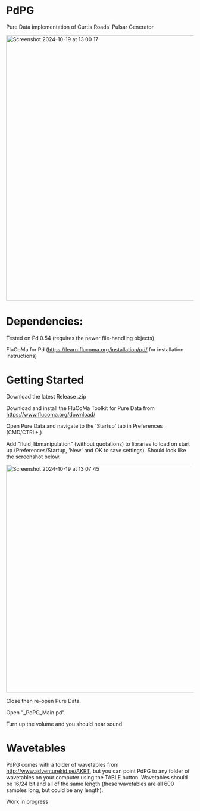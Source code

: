 # PdPG
Pure Data implementation of Curtis Roads' Pulsar Generator

<img width="711" alt="Screenshot 2024-10-19 at 13 00 17" src="https://github.com/user-attachments/assets/72bb55e8-a991-4674-9711-8564b3ded40f">

# Dependencies:
Tested on Pd 0.54 (requires the newer file-handling objects)

FluCoMa for Pd (https://learn.flucoma.org/installation/pd/ for installation instructions)

# Getting Started
Download the latest Release .zip

Download and install the FluCoMa Toolkit for Pure Data from https://www.flucoma.org/download/

Open Pure Data and navigate to the 'Startup' tab in Preferences (CMD/CTRL+,)

Add "fluid_libmanipulation" (without quotations) to libraries to load on start up (Preferences/Startup, 'New' and OK to save settings). 
Should look like the screenshot below.

<img width="610" alt="Screenshot 2024-10-19 at 13 07 45" src="https://github.com/user-attachments/assets/246555e6-d4dd-452d-9105-6b025a73f608">

Close then re-open Pure Data.

Open "_PdPG_Main.pd". 

Turn up the volume and you should hear sound.

# Wavetables
PdPG comes with a folder of wavetables from http://www.adventurekid.se/AKRT,
but you can point PdPG to any folder of wavetables on your computer using the TABLE button. Wavetables
should be 16/24 bit and all of the same length (these wavetables are all 600 samples long,
but could be any length).

Work in progress
